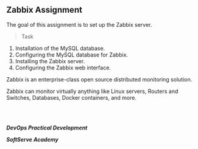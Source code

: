 ## Zabbix Assignment

The goal of this assignment is to set up the Zabbix server.

>Task
1. Installation of the MySQL database.
2. Configuring the MySQL database for Zabbix.
3. Installing the Zabbix server.
4. Configuring the Zabbix web interface.

Zabbix is an enterprise-class open source distributed monitoring solution.

Zabbix can monitor virtually anything like Linux servers, Routers and Switches, Databases, Docker containers, and more.

<br/><br/>

_**DevOps Practical Development**_ 

_**SoftServe Academy**_

<br/>

